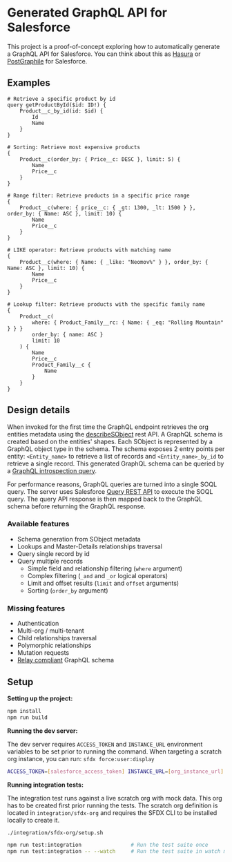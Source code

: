 # Generated GraphQL API for Salesforce

This project is a proof-of-concept exploring how to automatically generate a GraphQL API for Salesforce. You can think about this as [Hasura](https://hasura.io/) or [PostGraphile](https://www.graphile.org/) for Salesforce.

## Examples

```gql
# Retrieve a specific product by id
query getProductById($id: ID!) {
    Product__c_by_id(id: $id) {
        Id
        Name
    }
}
```

```gql
# Sorting: Retrieve most expensive products
{
    Product__c(order_by: { Price__c: DESC }, limit: 5) {
        Name
        Price__c
    }
}
```

```gql
# Range filter: Retrieve products in a specific price range
{
    Product__c(where: { price__c: { _gt: 1300, _lt: 1500 } }, order_by: { Name: ASC }, limit: 10) {
        Name
        Price__c
    }
}
```

```gql
# LIKE operator: Retrieve products with matching name
{
    Product__c(where: { Name: { _like: "Neomov%" } }, order_by: { Name: ASC }, limit: 10) {
        Name
        Price__c
    }
}
```

```gql
# Lookup filter: Retrieve products with the specific family name
{
    Product__c(
        where: { Product_Family__rc: { Name: { _eq: "Rolling Mountain" } } }
        order_by: { name: ASC }
        limit: 10
    ) {
        Name
        Price__c
        Product_Family__c {
            Name
        }
    }
}
```

## Design details

When invoked for the first time the GraphQL endpoint retrieves the org entities metadata using the [describeSObject](https://developer.salesforce.com/docs/atlas.en-us.234.0.api.meta/api/sforce_api_calls_describesobjects_describesobjectresult.htm) rest API. A GraphQL schema is created based on the entities' shapes. Each SObject is represented by a GraphQL object type in the schema. The schema exposes 2 entry points per entity: `<Entity_name>` to retrieve a list of records and `<Entity_name>_by_id` to retrieve a single record. This generated GraphQL schema can be queried by a [GraphQL introspection query](https://graphql.org/learn/introspection/).

For performance reasons, GraphQL queries are turned into a single SOQL query. The server uses Salesforce [Query REST API](https://developer.salesforce.com/docs/atlas.en-us.api_rest.meta/api_rest/resources_query.htm) to execute the SOQL query. The query API response is then mapped back to the GraphQL schema before returning the GraphQL response.

### Available features

-   Schema generation from SObject metadata
-   Lookups and Master-Details relationships traversal
-   Query single record by id
-   Query multiple records
    -   Simple field and relationship filtering (`where` argument)
    -   Complex filtering (`_and` and `_or` logical operators)
    -   Limit and offset results (`limit` and `offset` arguments)
    -   Sorting (`order_by` argument)

### Missing features

-   Authentication
-   Multi-org / multi-tenant
-   Child relationships traversal
-   Polymorphic relationships
-   Mutation requests
-   [Relay compliant](https://relay.dev/docs/guides/graphql-server-specification/) GraphQL schema

## Setup

**Setting up the project:**

```sh
npm install
npm run build
```

**Running the dev server:**

The dev server requires `ACCESS_TOKEN` and `INSTANCE_URL` environment variables to be set prior to running the command. When targeting a scratch org instance, you can run: `sfdx force:user:display`

```sh
ACCESS_TOKEN=[salesforce_access_token] INSTANCE_URL=[org_instance_url] npm run start
```

**Running integration tests:**

The integration test runs against a live scratch org with mock data. This org has to be created first prior running the tests. The scratch org definition is located in `integration/sfdx-org` and requires the SFDX CLI to be installed locally to create it.

```sh
./integration/sfdx-org/setup.sh

npm run test:integration                # Run the test suite once
npm run test:integration -- --watch     # Run the test suite in watch mode
```
